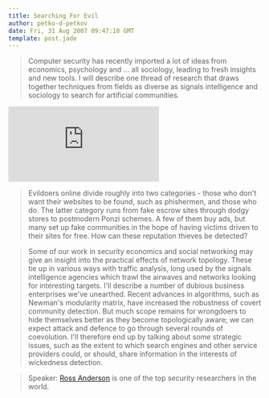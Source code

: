 ```yaml
---
title: Searching For Evil
author: petko-d-petkov
date: Fri, 31 Aug 2007 09:47:10 GMT
template: post.jade
---
```


> Computer security has recently imported a lot of ideas from economics, psychology and  ... all sociology, leading to fresh insights and new tools. I will describe one thread of research that draws together techniques from fields as diverse as signals intelligence and sociology to search for artificial communities.

<iframe class="video" src="http://www.youtube.com/embed/oN8by9j4N0c" frameborder="0" allowfullscreen></iframe>

> Evildoers online divide roughly into two categories - those who don't want their websites to be found, such as phishermen, and those who do. The latter category runs from fake escrow sites through dodgy stores to postmodern Ponzi schemes. A few of them buy ads, but many set up fake communities in the hope of having victims driven to their sites for free. How can these reputation thieves be detected?

> Some of our work in security economics and social networking may give an insight into the practical effects of network topology. These tie up in various ways with traffic analysis, long used by the signals intelligence agencies which trawl the airwaves and networks looking for interesting targets. I'll describe a number of dubious business enterprises we've unearthed. Recent advances in algorithms, such as Newman's modularity matrix, have increased the robustness of covert community detection. But much scope remains for wrongdoers to hide themselves better as they become topologically aware; we can expect attack and defence to go through several rounds of coevolution. I'll therefore end up by talking about some strategic issues, such as the extent to which search engines and other service providers could, or should, share information in the interests of wickedness detection.

> Speaker: [Ross Anderson](http://www.lightbluetouchpaper.org/) is one of the top security researchers in the world.

